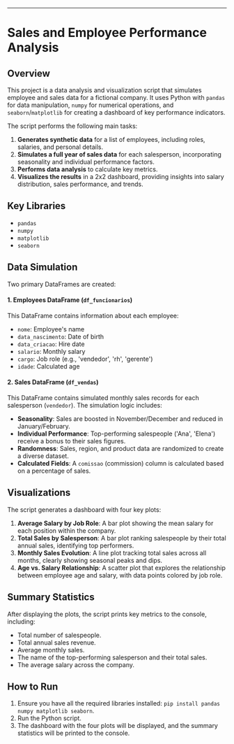 
-----

# Sales and Employee Performance Analysis

## Overview

This project is a data analysis and visualization script that simulates employee and sales data for a fictional company. It uses Python with `pandas` for data manipulation, `numpy` for numerical operations, and `seaborn`/`matplotlib` for creating a dashboard of key performance indicators.

The script performs the following main tasks:

1.  **Generates synthetic data** for a list of employees, including roles, salaries, and personal details.
2.  **Simulates a full year of sales data** for each salesperson, incorporating seasonality and individual performance factors.
3.  **Performs data analysis** to calculate key metrics.
4.  **Visualizes the results** in a 2x2 dashboard, providing insights into salary distribution, sales performance, and trends.

## Key Libraries

  * `pandas`
  * `numpy`
  * `matplotlib`
  * `seaborn`

## Data Simulation

Two primary DataFrames are created:

#### 1\. Employees DataFrame (`df_funcionarios`)

This DataFrame contains information about each employee:

  - `nome`: Employee's name
  - `data_nascimento`: Date of birth
  - `data_criacao`: Hire date
  - `salario`: Monthly salary
  - `cargo`: Job role (e.g., 'vendedor', 'rh', 'gerente')
  - `idade`: Calculated age

#### 2\. Sales DataFrame (`df_vendas`)

This DataFrame contains simulated monthly sales records for each salesperson (`vendedor`). The simulation logic includes:

  - **Seasonality**: Sales are boosted in November/December and reduced in January/February.
  - **Individual Performance**: Top-performing salespeople ('Ana', 'Elena') receive a bonus to their sales figures.
  - **Randomness**: Sales, region, and product data are randomized to create a diverse dataset.
  - **Calculated Fields**: A `comissao` (commission) column is calculated based on a percentage of sales.

## Visualizations

The script generates a dashboard with four key plots:

1.  **Average Salary by Job Role**: A bar plot showing the mean salary for each position within the company.
2.  **Total Sales by Salesperson**: A bar plot ranking salespeople by their total annual sales, identifying top performers.
3.  **Monthly Sales Evolution**: A line plot tracking total sales across all months, clearly showing seasonal peaks and dips.
4.  **Age vs. Salary Relationship**: A scatter plot that explores the relationship between employee age and salary, with data points colored by job role.

## Summary Statistics

After displaying the plots, the script prints key metrics to the console, including:

  - Total number of salespeople.
  - Total annual sales revenue.
  - Average monthly sales.
  - The name of the top-performing salesperson and their total sales.
  - The average salary across the company.

## How to Run

1.  Ensure you have all the required libraries installed: `pip install pandas numpy matplotlib seaborn`.
2.  Run the Python script.
3.  The dashboard with the four plots will be displayed, and the summary statistics will be printed to the console.